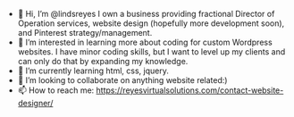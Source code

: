 - 👋 Hi, I’m @lindsreyes I own a business providing fractional Director of Operation services, website design (hopefully more development soon), and Pinterest strategy/management.
- 👀 I’m interested in learning more about coding for custom Wordpress websites. I have minor coding skills, but I want to level up my clients and can only do that by expanding my knowledge.
- 🌱 I’m currently learning html, css, jquery.
- 💞️ I’m looking to collaborate on anything website related:)
- 📫 How to reach me: https://reyesvirtualsolutions.com/contact-website-designer/

<!---
lindsreyes/lindsreyes is a ✨ special ✨ repository because its `README.md` (this file) appears on your GitHub profile.
You can click the Preview link to take a look at your changes.
--->

